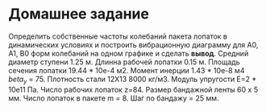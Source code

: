 # Домашнее задание

Определить собственные частоты колебаний пакета лопаток в динамических условиях и построить вибрационную диаграмму для А0, A1, B0 форм колебаний на одном графике и сделать **вывод**. Средний диаметр ступени 1.25 м. Длинна рабочей лопатки 0.15 м. Площадь сечения лопатки 19.44 * 10е-4 м2. Момент инерции 1.43 * 10e-8 м4 $beta_y$ = 75. Плотность стали 12Х13 8000 кг/м3. Модуль упругости Е=2 * 10е11 Па. Число рабочих лопаток z=84. Размер бандажной ленты 60 х 5 мм. Число лопаток в пакете m = 8. Шаг по бандажу = 25 мм. 
